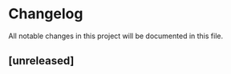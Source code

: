 # Changelog

All notable changes in this project will be documented in this file.

## [unreleased]

<!-- generated by git-cliff -->
